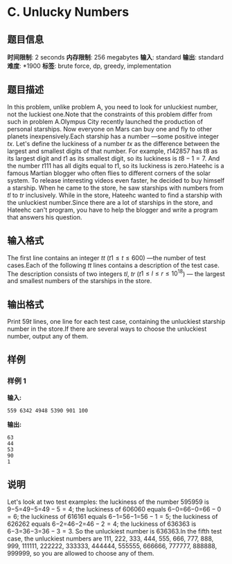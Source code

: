 # C. Unlucky Numbers

## 题目信息

**时间限制**: 2 seconds
**内存限制**: 256 megabytes
**输入**: standard
**输出**: standard
**难度**: *1900
**标签**: brute force, dp, greedy, implementation

## 题目描述

In this problem, unlike problem A, you need to look for unluckiest number, not the luckiest one.Note that the constraints of this problem differ from such in problem A.Olympus City recently launched the production of personal starships. Now everyone on Mars can buy one and fly to other planets inexpensively.Each starship has a number —some positive integer $t$$x$. Let's define the luckiness of a number $t$$x$ as the difference between the largest and smallest digits of that number. For example, $t$$142857$ has $t$$8$ as its largest digit and $t$$1$ as its smallest digit, so its luckiness is $t$$8-1=7$. And the number $t$$111$ has all digits equal to $t$$1$, so its luckiness is zero.Hateehc is a famous Martian blogger who often flies to different corners of the solar system. To release interesting videos even faster, he decided to buy himself a starship. When he came to the store, he saw starships with numbers from $t$$l$ to $t$$r$ inclusively. While in the store, Hateehc wanted to find a starship with the unluckiest number.Since there are a lot of starships in the store, and Hateehc can't program, you have to help the blogger and write a program that answers his question.

## 输入格式

The first line contains an integer $t$$t$ ($t$$1 \le t \le 600$) —the number of test cases.Each of the following $t$$t$ lines contains a description of the test case. The description consists of two integers $t$$l$, $t$$r$ ($t$$1 \le l \le r \le 10^{18}$) — the largest and smallest numbers of the starships in the store.

## 输出格式

Print $59$$t$ lines, one line for each test case, containing the unluckiest starship number in the store.If there are several ways to choose the unluckiest number, output any of them.

## 样例

### 样例 1

**输入:**
```
559 6342 4948 5390 901 100
```

**输出:**
```
63
44
53
90
1
```

## 说明

Let's look at two test examples: the luckiness of the number 5959$59$ is 9−5=49−5=4$9 - 5 = 4$; the luckiness of 6060$60$ equals 6−0=66−0=6$6 - 0 = 6$; the luckiness of 6161$61$ equals 6−1=56−1=5$6 - 1 = 5$; the luckiness of 6262$62$ equals 6−2=46−2=4$6 - 2 = 4$; the luckiness of 6363$63$ is 6−3=36−3=3$6 - 3 = 3$. So the unluckiest number is 6363$63$.In the fifth test case, the unluckiest numbers are 11$1$, 22$2$, 33$3$, 44$4$, 55$5$, 66$6$, 77$7$, 88$8$, 99$9$, 1111$11$, 2222$22$, 3333$33$, 4444$44$, 5555$55$, 6666$66$, 7777$77$, 8888$88$, 9999$99$, so you are allowed to choose any of them.
